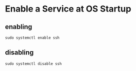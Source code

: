 # Enable a Service at OS Startup

## enabling
`sudo systemctl enable ssh`

## disabling
`sudo systemctl disable ssh`
